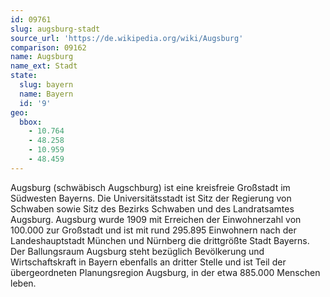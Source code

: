 ```yaml
---
id: 09761
slug: augsburg-stadt
source_url: 'https://de.wikipedia.org/wiki/Augsburg'
comparison: 09162
name: Augsburg
name_ext: Stadt
state:
  slug: bayern
  name: Bayern
  id: '9'
geo:
  bbox:
    - 10.764
    - 48.258
    - 10.959
    - 48.459
---
```


Augsburg (schwäbisch Augschburg) ist eine kreisfreie Großstadt im Südwesten Bayerns. Die Universitätsstadt ist Sitz der Regierung von Schwaben sowie Sitz des Bezirks Schwaben und des Landratsamtes Augsburg. Augsburg wurde 1909 mit Erreichen der Einwohnerzahl von 100.000 zur Großstadt und ist mit rund 295.895 Einwohnern nach der Landeshauptstadt München und Nürnberg die drittgrößte Stadt Bayerns. Der Ballungsraum Augsburg steht bezüglich Bevölkerung und Wirtschaftskraft in Bayern ebenfalls an dritter Stelle und ist Teil der übergeordneten Planungsregion Augsburg, in der etwa 885.000 Menschen leben.
